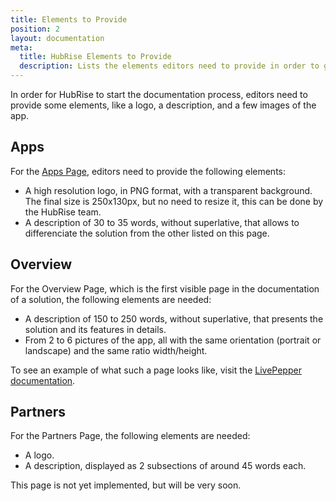 ```yaml
---
title: Elements to Provide
position: 2
layout: documentation
meta:
  title: HubRise Elements to Provide
  description: Lists the elements editors need to provide in order to get the documentation process started. 
---
```


In order for HubRise to start the documentation process, editors need to provide some elements, like a logo, a description, and a few images of the app.

## Apps

For the [Apps Page](/apps), editors need to provide the following elements:

- A high resolution logo, in PNG format, with a transparent background. The final size is 250x130px, but no need to resize it, this can be done by the HubRise team.
- A description of 30 to 35 words, without superlative, that allows to differenciate the solution from the other listed on this page.

## Overview

For the Overview Page, which is the first visible page in the documentation of a solution, the following elements are needed:

- A description of 150 to 250 words, without superlative, that presents the solution and its features in details.
- From 2 to 6 pictures of the app, all with the same orientation (portrait or landscape) and the same ratio width/height.

To see an example of what such a page looks like, visit the [LivePepper documentation](/apps/livepepper).

## Partners

For the Partners Page, the following elements are needed:

- A logo.
- A description, displayed as 2 subsections of around 45 words each.

This page is not yet implemented, but will be very soon.